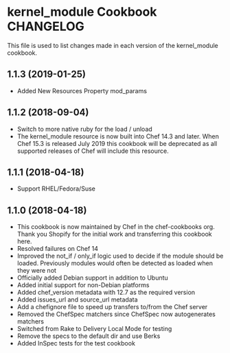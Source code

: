 # kernel_module Cookbook CHANGELOG

This file is used to list changes made in each version of the kernel_module cookbook.
## 1.1.3 (2019-01-25)

- Added New Resources Property mod_params

## 1.1.2 (2018-09-04)

- Switch to more native ruby for the load / unload
- The kernel_module resource is now built into Chef 14.3 and later. When Chef 15.3 is released July 2019 this cookbook will be deprecated as all supported releases of Chef will include this resource.

## 1.1.1 (2018-04-18)

- Support RHEL/Fedora/Suse

## 1.1.0 (2018-04-18)

- This cookbook is now maintained by Chef in the chef-cookbooks org. Thank you Shopify for the initial work and transferring this cookbook here.
- Resolved failures on Chef 14
- Improved the not_if / only_if logic used to decide if the module should be loaded. Previously modules would often be detected as loaded when they were not
- Officially added Debian support in addition to Ubuntu
- Added initial support for non-Debian platforms
- Added chef_version metadata with 12.7 as the required version
- Added issues_url and source_url metadata
- Add a chefignore file to speed up transfers to/from the Chef server
- Removed the ChefSpec matchers since ChefSpec now autogenerates matchers
- Switched from Rake to Delivery Local Mode for testing
- Remove the specs to the default dir and use Berks
- Added InSpec tests for the test cookbook
